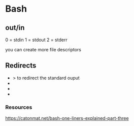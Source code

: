 # Bash

## out/in
0 = stdin
1 = stdout
2 = stderr

you can create more file descriptors

## Redirects

<ul>
  <li>> to redirect the standard ouput</li>
  <li></li>
  <li></li>
  <li></li>
</ul>

### Resources
https://catonmat.net/bash-one-liners-explained-part-three


